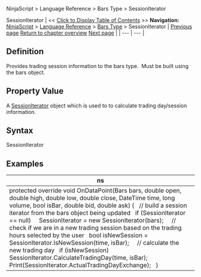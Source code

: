 ﻿
NinjaScript \> Language Reference \> Bars Type \> SessionIterator

SessionIterator
| \<\< [Click to Display Table of Contents](barstype_sessioniterator.md) \>\> **Navigation:**     [NinjaScript](ninjascript.md) \> [Language Reference](language_reference_wip.md) \> [Bars Type](bars_type.md) \> SessionIterator | [Previous page](setpropertyname2.md) [Return to chapter overview](bars_type.md) [Next page](updatebar.md) |
| --- | --- |
## Definition
Provides trading session information to the bars type.  Must be built using the bars object.
 
## Property Value
A [SessionIterator](sessioniterator.md) object which is used to to calculate trading day/session information.
 
## Syntax
SessionIterator
 
## Examples
| ns |
| --- |
| protected override void OnDataPoint(Bars bars, double open, double high, double low, double close, DateTime time, long volume, bool isBar, double bid, double ask) {    // build a session iterator from the bars object being updated    if (SessionIterator \=\= null)      SessionIterator \= new SessionIterator(bars);      // check if we are in a new trading session based on the trading hours selected by the user    bool isNewSession \= SessionIterator.IsNewSession(time, isBar);      // calculate the new trading day    if (isNewSession)      SessionIterator.CalculateTradingDay(time, isBar);      Print(SessionIterator.ActualTradingDayExchange);   } |
